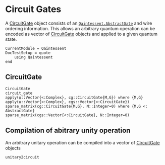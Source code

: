 # Circuit Gates

A [CircuitGate](@ref) object consists of an [`Qaintessent.AbstractGate`](@ref) and wire ordering information. This allows an arbitrary quantum operation can be encoded as vector of [CircuitGate](@ref) objects and applied to a given quantum state.

```@meta
CurrentModule = Qaintessent
DocTestSetup = quote
    using Qaintessent
end
```

## CircuitGate
```@docs
CircuitGate
circuit_gate
apply(ψ::Vector{<:Complex}, cg::CircuitGate{M,G}) where {M,G}
apply(ψ::Vector{<:Complex}, cgs::Vector{<:CircuitGate})
sparse_matrix(cg::CircuitGate{M,G}, N::Integer=0) where {M,G <: AbstractGate}
sparse_matrix(cgs::Vector{<:CircuitGate}, N::Integer=0)
```

## Compilation of abitrary unity operation
An arbitrary unitary operation can be compiled into a vector of [CircuitGate](@ref) objects

```@docs
unitary2circuit
```